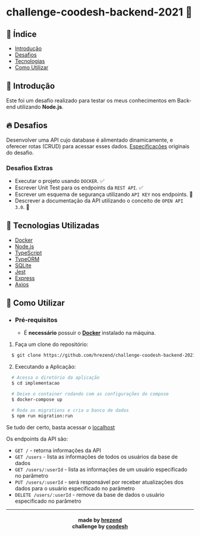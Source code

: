 # challenge-coodesh-backend-2021 🏅

## :bookmark: Índice

- [Introdução](#introducao)
- [Desafios](#desafios)
- [Tecnologias](#tecnologias)
- [Como Utilizar](#como-utilizar)

<a id="introducao"></a>

## :dart: Introdução

Este foi um desafio realizado para testar os meus conhecimentos em Back-end utilizando **Node.js**. 

<a id="desafios"></a>

## :fire: Desafios

Desenvolver uma API cujo database é alimentado dinamicamente, e oferecer rotas (CRUD) para acessar esses dados.
[Especificações](./especificacao/README.md) originais do desafio.

### Desafios Extras

- Executar o projeto usando `DOCKER`. ✅
- Escrever Unit Test para os endpoints da `REST API`. ✅
- Escrever um esquema de segurança utilizando `API KEY` nos endpoints. 🔨
- Descrever a documentação da API utilizando o conceito de `OPEN API 3.0`. 🔨

<a id="tecnologias"></a>

## :wrench: Tecnologias Utilizadas

- [Docker](https://www.docker.com/)
- [Node.js](https://nodejs.org/en/)
- [TypeScript](https://www.typescriptlang.org/)
- [TypeORM](https://typeorm.io/#/)
- [SQLite](https://www.sqlite.org/index.html)
- [Jest](https://jestjs.io/pt-BR/)
- [Express](https://expressjs.com/pt-br/)
- [Axios](https://axios-http.com/docs/intro)

<a id="como-utilizar"></a>

## :rocket: Como Utilizar

- ### **Pré-requisitos**

  - É **necessário** possuir o **[Docker](https://www.docker.com/)** instalado na máquina.

1. Faça um clone do repositório:

```sh
  $ git clone https://github.com/hrezend/challenge-coodesh-backend-2021
```

2. Executando a Aplicação:

```sh
  # Acessa o diretório da aplicação
  $ cd implementacao

  # Deixe o container rodando com as configurações do compose
  $ docker-compose up

  # Roda as migrations e cria o banco de dados
  $ npm run migration:run
```
Se tudo der certo, basta acessar o [localhost](http://localhost:3333/)

Os endpoints da API são:
   - `GET /` - retorna informações da API
   - `GET /users` - lista as informações de todos os usuários da base de dados
   - `GET /users/:userId` - lista as informações de um usuário especificado no parâmetro
   - `PUT /users/:userId` - será responsável por receber atualizações dos dados para o usuário especificado no parâmetro
   - `DELETE /users/:userId` - remove da base de dados o usuário especificado no parâmetro

---

<h4 align="center">
    made by <a href="https://www.linkedin.com/in/hrezend" target="_blank">hrezend</a>
    <br>
    challenge by <a href ="https://coodesh.com" target="_blank">coodesh</a>
</h4>